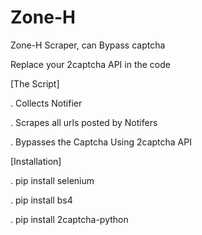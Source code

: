 # Zone-H
Zone-H Scraper, can Bypass captcha

Replace your 2captcha API in the code



[The Script]


. Collects Notifier


. Scrapes all urls posted by Notifers



. Bypasses the Captcha Using 2captcha API




[Installation]



. pip install selenium



. pip install bs4



. pip install 2captcha-python
